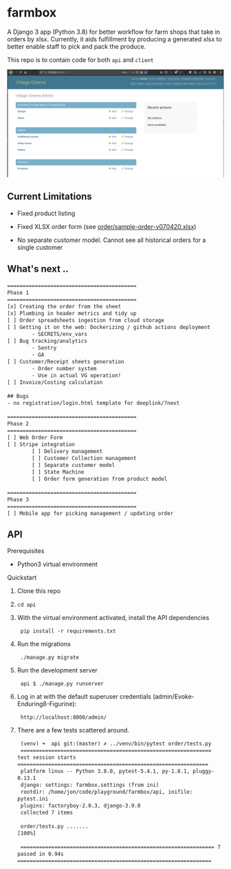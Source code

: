 # farmbox

A Django 3 app (Python 3.8) for better workflow for farm shops that take in orders by xlsx. Currently, it aids fulfillment by producing a generated xlsx to better enable staff to pick and pack the produce.

This repo is to contain code for both `api` and `client`

![admin](screenshot.png)

## Current Limitations
- Fixed product listing

- Fixed XLSX order form (see [order/sample-order-v070420.xlsx](order/sample-order-v070420.xlsx))

- No separate customer model. Cannot see all historical orders for a single customer

## What's next ..
```
==========================================
Phase 1
==========================================
[x] Creating the order from the sheet
[x] Plumbing in header metrics and tidy up
[ ] Order spreadsheets ingestion from cloud storage
[ ] Getting it on the web: Dockerizing / github actions deployment
        - SECRETS/env_vars
[ ] Bug tracking/analytics
        - Sentry
        - GA
[ ] Customer/Receipt sheets generation
        - Order number system
        - Use in actual VG operation!
[ ] Invoice/Costing calculation

## Bugs
- no registration/login.html template for deeplink/?next 

==========================================
Phase 2
==========================================
[ ] Web Order Form
[ ] Stripe integration
        [ ] Delivery management
        [ ] Customer Collection management
        [ ] Separate customer model
        [ ] State Machine
        [ ] Order form generation from product model

==========================================
Phase 3
==========================================
[ ] Mobile app for picking management / updating order
```

## API

Prerequisites

* Python3 virtual environment

Quickstart

1. Clone this repo
2. `cd api`
3. With the virtual environment activated, install the API dependencies

        pip install -r requirements.txt
4. Run the migrations

        ./manage.py migrate
3. Run the development server

        api $ ./manage.py runserver

4. Log in at with the default superuser credentials (admin/Evoke-Enduring8-Figurine):

        http://localhost:8000/admin/

5. There are a few tests scattered around.
        
        (venv) ➜  api git:(master) ✗ ../venv/bin/pytest order/tests.py
        ============================================================== test session starts ==============================================================
        platform linux -- Python 3.8.0, pytest-5.4.1, py-1.8.1, pluggy-0.13.1
        django: settings: farmbox.settings (from ini)
        rootdir: /home/jon/code/playground/farmbox/api, inifile: pytest.ini
        plugins: factoryboy-2.0.3, django-3.9.0
        collected 7 items                                                                                                                               

        order/tests.py .......                                                                                                                    [100%]

        =============================================================== 7 passed in 0.94s ===============================================================
        
